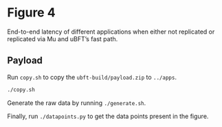# Figure 4
End-to-end latency of different applications when either not replicated or replicated via Mu and uBFT’s fast path.

## Payload
Run `copy.sh` to copy the `ubft-build/payload.zip` to `../apps`.
```sh
./copy.sh
```

Generate the raw data by running `./generate.sh`.

Finally, run `./datapoints.py` to get the data points present in the figure.
